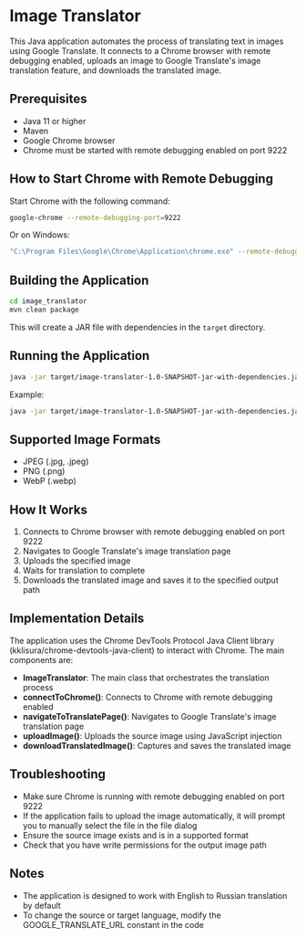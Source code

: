 # Image Translator

This Java application automates the process of translating text in images using Google Translate. It connects to a Chrome browser with remote debugging enabled, uploads an image to Google Translate's image translation feature, and downloads the translated image.

## Prerequisites

- Java 11 or higher
- Maven
- Google Chrome browser
- Chrome must be started with remote debugging enabled on port 9222

## How to Start Chrome with Remote Debugging

Start Chrome with the following command:

```bash
google-chrome --remote-debugging-port=9222
```

Or on Windows:

```bash
"C:\Program Files\Google\Chrome\Application\chrome.exe" --remote-debugging-port=9222
```

## Building the Application

```bash
cd image_translator
mvn clean package
```

This will create a JAR file with dependencies in the `target` directory.

## Running the Application

```bash
java -jar target/image-translator-1.0-SNAPSHOT-jar-with-dependencies.jar <source-image-path> <output-image-path>
```

Example:
```bash
java -jar target/image-translator-1.0-SNAPSHOT-jar-with-dependencies.jar test_images/sample.jpg translated_image.jpg
```

## Supported Image Formats

- JPEG (.jpg, .jpeg)
- PNG (.png)
- WebP (.webp)

## How It Works

1. Connects to Chrome browser with remote debugging enabled on port 9222
2. Navigates to Google Translate's image translation page
3. Uploads the specified image
4. Waits for translation to complete
5. Downloads the translated image and saves it to the specified output path

## Implementation Details

The application uses the Chrome DevTools Protocol Java Client library (kklisura/chrome-devtools-java-client) to interact with Chrome. The main components are:

- **ImageTranslator**: The main class that orchestrates the translation process
- **connectToChrome()**: Connects to Chrome with remote debugging enabled
- **navigateToTranslatePage()**: Navigates to Google Translate's image translation page
- **uploadImage()**: Uploads the source image using JavaScript injection
- **downloadTranslatedImage()**: Captures and saves the translated image

## Troubleshooting

- Make sure Chrome is running with remote debugging enabled on port 9222
- If the application fails to upload the image automatically, it will prompt you to manually select the file in the file dialog
- Ensure the source image exists and is in a supported format
- Check that you have write permissions for the output image path

## Notes

- The application is designed to work with English to Russian translation by default
- To change the source or target language, modify the GOOGLE_TRANSLATE_URL constant in the code
